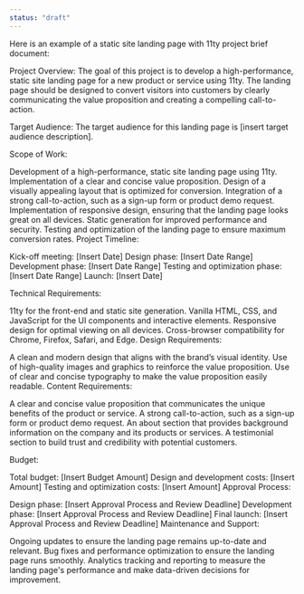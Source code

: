 ```yaml
---
status: "draft"
---
```


Here is an example of a static site landing page with 11ty project brief document:

Project Overview:
The goal of this project is to develop a high-performance, static site landing page for a new product or service using 11ty. The landing page should be designed to convert visitors into customers by clearly communicating the value proposition and creating a compelling call-to-action.

Target Audience:
The target audience for this landing page is [insert target audience description].

Scope of Work:

Development of a high-performance, static site landing page using 11ty.
Implementation of a clear and concise value proposition.
Design of a visually appealing layout that is optimized for conversion.
Integration of a strong call-to-action, such as a sign-up form or product demo request.
Implementation of responsive design, ensuring that the landing page looks great on all devices.
Static generation for improved performance and security.
Testing and optimization of the landing page to ensure maximum conversion rates.
Project Timeline:

Kick-off meeting: [Insert Date]
Design phase: [Insert Date Range]
Development phase: [Insert Date Range]
Testing and optimization phase: [Insert Date Range]
Launch: [Insert Date]

Technical Requirements:

11ty for the front-end and static site generation.
Vanilla HTML, CSS, and JavaScript for the UI components and interactive elements.
Responsive design for optimal viewing on all devices.
Cross-browser compatibility for Chrome, Firefox, Safari, and Edge.
Design Requirements:

A clean and modern design that aligns with the brand’s visual identity.
Use of high-quality images and graphics to reinforce the value proposition.
Use of clear and concise typography to make the value proposition easily readable.
Content Requirements:

A clear and concise value proposition that communicates the unique benefits of the product or service.
A strong call-to-action, such as a sign-up form or product demo request.
An about section that provides background information on the company and its products or services.
A testimonial section to build trust and credibility with potential customers.

Budget:

Total budget: [Insert Budget Amount]
Design and development costs: [Insert Amount]
Testing and optimization costs: [Insert Amount]
Approval Process:

Design phase: [Insert Approval Process and Review Deadline]
Development phase: [Insert Approval Process and Review Deadline]
Final launch: [Insert Approval Process and Review Deadline]
Maintenance and Support:

Ongoing updates to ensure the landing page remains up-to-date and relevant.
Bug fixes and performance optimization to ensure the landing page runs smoothly.
Analytics tracking and reporting to measure the landing page's performance and make data-driven decisions for improvement.